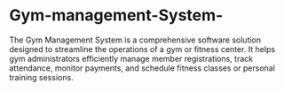# Gym-management-System-
The Gym Management System is a comprehensive software solution designed to streamline the operations of a gym or fitness center. It helps gym administrators efficiently manage member registrations, track attendance, monitor payments, and schedule fitness classes or personal training sessions.
